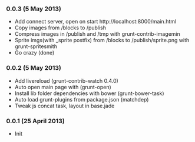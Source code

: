 ### 0.0.3 (5 May 2013)

* Add connect server, open on start http://localhost:8000/main.html
* Сopy images from /blocks to /publish 
* Сompress images in /publish and /tmp with grunt-contrib-imagemin
* Sprite imgs(with _sprite postfix) from /blocks to /publish/sprite.png with grunt-spritesmith
* Go crazy (done)

### 0.0.2 (5 May 2013)

* Add livereload (grunt-contrib-watch 0.4.0)
* Auto open main page with (grunt-open)
* Install lib folder dependencies with bower (grunt-bower-task)
* Auto load grunt-plugins from package.json (matchdep)
* Tweak js concat task, layout in base.jade

### 0.0.1 (25 April 2013)

* Init
